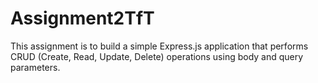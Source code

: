 # Assignment2TfT
This assignment is to build a simple Express.js application that performs  CRUD (Create, Read, Update, Delete) operations using body and query parameters.
